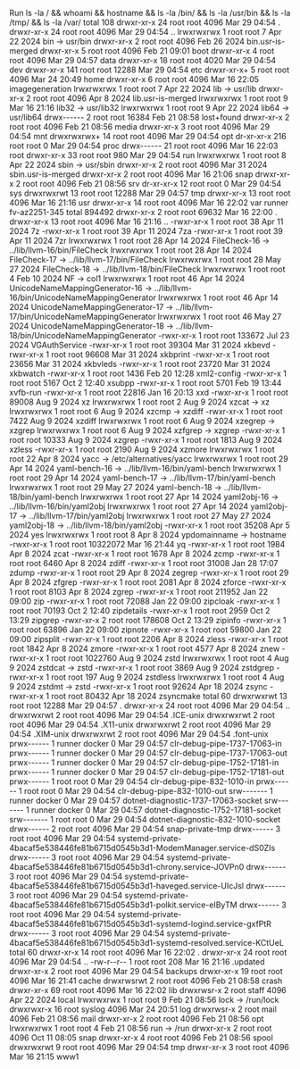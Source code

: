 Run ls -la / && whoami && hostname && ls -la /bin/ && ls -la /usr/bin && ls -la /tmp/ && ls -la /var/
total 108
drwxr-xr-x   24 root root  4096 Mar 29 04:54 .
drwxr-xr-x   24 root root  4096 Mar 29 04:54 ..
lrwxrwxrwx    1 root root     7 Apr 22  2024 bin -> usr/bin
drwxr-xr-x    2 root root  4096 Feb 26  2024 bin.usr-is-merged
drwxr-xr-x    5 root root  4096 Feb 21 09:01 boot
drwxr-xr-x    4 root root  4096 Mar 29 04:57 data
drwxr-xr-x   18 root root  4020 Mar 29 04:54 dev
drwxr-xr-x  141 root root 12288 Mar 29 04:54 etc
drwxr-xr-x+   5 root root  4096 Mar 24 20:49 home
drwxr-xr-x    6 root root  4096 Mar 16 22:05 imagegeneration
lrwxrwxrwx    1 root root     7 Apr 22  2024 lib -> usr/lib
drwxr-xr-x    2 root root  4096 Apr  8  2024 lib.usr-is-merged
lrwxrwxrwx    1 root root     9 Mar 16 21:16 lib32 -> usr/lib32
lrwxrwxrwx    1 root root     9 Apr 22  2024 lib64 -> usr/lib64
drwx------    2 root root 16384 Feb 21 08:58 lost+found
drwxr-xr-x    2 root root  4096 Feb 21 08:56 media
drwxr-xr-x    3 root root  4096 Mar 29 04:54 mnt
drwxrwxrwx+  14 root root  4096 Mar 29 04:54 opt
dr-xr-xr-x  216 root root     0 Mar 29 04:54 proc
drwx------   21 root root  4096 Mar 16 22:03 root
drwxr-xr-x   33 root root   980 Mar 29 04:54 run
lrwxrwxrwx    1 root root     8 Apr 22  2024 sbin -> usr/sbin
drwxr-xr-x    2 root root  4096 Mar 31  2024 sbin.usr-is-merged
drwxr-xr-x    2 root root  4096 Mar 16 21:06 snap
drwxr-xr-x    2 root root  4096 Feb 21 08:56 srv
dr-xr-xr-x   12 root root     0 Mar 29 04:54 sys
drwxrwxrwt   13 root root 12288 Mar 29 04:57 tmp
drwxr-xr-x   13 root root  4096 Mar 16 21:16 usr
drwxr-xr-x   14 root root  4096 Mar 16 22:02 var
runner
fv-az2251-345
total 894492
drwxr-xr-x  2 root root        69632 Mar 16 22:00 .
drwxr-xr-x 13 root root         4096 Mar 16 21:16 ..
-rwxr-xr-x  1 root root           38 Apr 11  2024 7z
-rwxr-xr-x  1 root root           39 Apr 11  2024 7za
-rwxr-xr-x  1 root root           39 Apr 11  2024 7zr
lrwxrwxrwx  1 root root           28 Apr 14  2024 FileCheck-16 -> ../lib/llvm-16/bin/FileCheck
lrwxrwxrwx  1 root root           28 Apr 14  2024 FileCheck-17 -> ../lib/llvm-17/bin/FileCheck
lrwxrwxrwx  1 root root           28 May 27  2024 FileCheck-18 -> ../lib/llvm-18/bin/FileCheck
lrwxrwxrwx  1 root root            4 Feb 10  2024 NF -> col1
lrwxrwxrwx  1 root root           46 Apr 14  2024 UnicodeNameMappingGenerator-16 -> ../lib/llvm-16/bin/UnicodeNameMappingGenerator
lrwxrwxrwx  1 root root           46 Apr 14  2024 UnicodeNameMappingGenerator-17 -> ../lib/llvm-17/bin/UnicodeNameMappingGenerator
lrwxrwxrwx  1 root root           46 May 27  2024 UnicodeNameMappingGenerator-18 -> ../lib/llvm-18/bin/UnicodeNameMappingGenerator
-rwxr-xr-x  1 root root       133672 Jul 23  2024 VGAuthService
-rwxr-xr-x  1 root root        39304 Mar 31  2024 xkbevd
-rwxr-xr-x  1 root root        96608 Mar 31  2024 xkbprint
-rwxr-xr-x  1 root root        23656 Mar 31  2024 xkbvleds
-rwxr-xr-x  1 root root        23720 Mar 31  2024 xkbwatch
-rwxr-xr-x  1 root root         1436 Feb 20 12:28 xml2-config
-rwxr-xr-x  1 root root         5167 Oct  2 12:40 xsubpp
-rwxr-xr-x  1 root root         5701 Feb 19 13:44 xvfb-run
-rwxr-xr-x  1 root root        22816 Jan 16 20:13 xxd
-rwxr-xr-x  1 root root        89008 Aug  9  2024 xz
lrwxrwxrwx  1 root root            2 Aug  9  2024 xzcat -> xz
lrwxrwxrwx  1 root root            6 Aug  9  2024 xzcmp -> xzdiff
-rwxr-xr-x  1 root root         7422 Aug  9  2024 xzdiff
lrwxrwxrwx  1 root root            6 Aug  9  2024 xzegrep -> xzgrep
lrwxrwxrwx  1 root root            6 Aug  9  2024 xzfgrep -> xzgrep
-rwxr-xr-x  1 root root        10333 Aug  9  2024 xzgrep
-rwxr-xr-x  1 root root         1813 Aug  9  2024 xzless
-rwxr-xr-x  1 root root         2190 Aug  9  2024 xzmore
lrwxrwxrwx  1 root root           22 Apr  8  2024 yacc -> /etc/alternatives/yacc
lrwxrwxrwx  1 root root           29 Apr 14  2024 yaml-bench-16 -> ../lib/llvm-16/bin/yaml-bench
lrwxrwxrwx  1 root root           29 Apr 14  2024 yaml-bench-17 -> ../lib/llvm-17/bin/yaml-bench
lrwxrwxrwx  1 root root           29 May 27  2024 yaml-bench-18 -> ../lib/llvm-18/bin/yaml-bench
lrwxrwxrwx  1 root root           27 Apr 14  2024 yaml2obj-16 -> ../lib/llvm-16/bin/yaml2obj
lrwxrwxrwx  1 root root           27 Apr 14  2024 yaml2obj-17 -> ../lib/llvm-17/bin/yaml2obj
lrwxrwxrwx  1 root root           27 May 27  2024 yaml2obj-18 -> ../lib/llvm-18/bin/yaml2obj
-rwxr-xr-x  1 root root        35208 Apr  5  2024 yes
lrwxrwxrwx  1 root root            8 Apr  8  2024 ypdomainname -> hostname
-rwxr-xr-x  1 root root     10322072 Mar 16 21:44 yq
-rwxr-xr-x  1 root root         1984 Apr  8  2024 zcat
-rwxr-xr-x  1 root root         1678 Apr  8  2024 zcmp
-rwxr-xr-x  1 root root         6460 Apr  8  2024 zdiff
-rwxr-xr-x  1 root root        31008 Jan 28 17:07 zdump
-rwxr-xr-x  1 root root           29 Apr  8  2024 zegrep
-rwxr-xr-x  1 root root           29 Apr  8  2024 zfgrep
-rwxr-xr-x  1 root root         2081 Apr  8  2024 zforce
-rwxr-xr-x  1 root root         8103 Apr  8  2024 zgrep
-rwxr-xr-x  1 root root       211952 Jan 22 09:00 zip
-rwxr-xr-x  1 root root        72088 Jan 22 09:00 zipcloak
-rwxr-xr-x  1 root root        70193 Oct  2 12:40 zipdetails
-rwxr-xr-x  1 root root         2959 Oct  2 13:29 zipgrep
-rwxr-xr-x  2 root root       178608 Oct  2 13:29 zipinfo
-rwxr-xr-x  1 root root        63896 Jan 22 09:00 zipnote
-rwxr-xr-x  1 root root        59800 Jan 22 09:00 zipsplit
-rwxr-xr-x  1 root root         2206 Apr  8  2024 zless
-rwxr-xr-x  1 root root         1842 Apr  8  2024 zmore
-rwxr-xr-x  1 root root         4577 Apr  8  2024 znew
-rwxr-xr-x  1 root root      1022760 Aug  9  2024 zstd
lrwxrwxrwx  1 root root            4 Aug  9  2024 zstdcat -> zstd
-rwxr-xr-x  1 root root         3869 Aug  9  2024 zstdgrep
-rwxr-xr-x  1 root root          197 Aug  9  2024 zstdless
lrwxrwxrwx  1 root root            4 Aug  9  2024 zstdmt -> zstd
-rwxr-xr-x  1 root root        92624 Apr 18  2024 zsync
-rwxr-xr-x  1 root root        80432 Apr 18  2024 zsyncmake
total 60
drwxrwxrwt 13 root   root   12288 Mar 29 04:57 .
drwxr-xr-x 24 root   root    4096 Mar 29 04:54 ..
drwxrwxrwt  2 root   root    4096 Mar 29 04:54 .ICE-unix
drwxrwxrwt  2 root   root    4096 Mar 29 04:54 .X11-unix
drwxrwxrwt  2 root   root    4096 Mar 29 04:54 .XIM-unix
drwxrwxrwt  2 root   root    4096 Mar 29 04:54 .font-unix
prwx------  1 runner docker     0 Mar 29 04:57 clr-debug-pipe-1737-17063-in
prwx------  1 runner docker     0 Mar 29 04:57 clr-debug-pipe-1737-17063-out
prwx------  1 runner docker     0 Mar 29 04:57 clr-debug-pipe-1752-17181-in
prwx------  1 runner docker     0 Mar 29 04:57 clr-debug-pipe-1752-17181-out
prwx------  1 root   root       0 Mar 29 04:54 clr-debug-pipe-832-1010-in
prwx------  1 root   root       0 Mar 29 04:54 clr-debug-pipe-832-1010-out
srw-------  1 runner docker     0 Mar 29 04:57 dotnet-diagnostic-1737-17063-socket
srw-------  1 runner docker     0 Mar 29 04:57 dotnet-diagnostic-1752-17181-socket
srw-------  1 root   root       0 Mar 29 04:54 dotnet-diagnostic-832-1010-socket
drwx------  2 root   root    4096 Mar 29 04:54 snap-private-tmp
drwx------  3 root   root    4096 Mar 29 04:54 systemd-private-4bacaf5e538446fe81b6715d0545b3d1-ModemManager.service-dS0ZIs
drwx------  3 root   root    4096 Mar 29 04:54 systemd-private-4bacaf5e538446fe81b6715d0545b3d1-chrony.service-JOVPn0
drwx------  3 root   root    4096 Mar 29 04:54 systemd-private-4bacaf5e538446fe81b6715d0545b3d1-haveged.service-UIcJsl
drwx------  3 root   root    4096 Mar 29 04:54 systemd-private-4bacaf5e538446fe81b6715d0545b3d1-polkit.service-eIByTM
drwx------  3 root   root    4096 Mar 29 04:54 systemd-private-4bacaf5e538446fe81b6715d0545b3d1-systemd-logind.service-gxfPtR
drwx------  3 root   root    4096 Mar 29 04:54 systemd-private-4bacaf5e538446fe81b6715d0545b3d1-systemd-resolved.service-KCtUeL
total 60
drwxr-xr-x 14 root root   4096 Mar 16 22:02 .
drwxr-xr-x 24 root root   4096 Mar 29 04:54 ..
-rw-r--r--  1 root root    208 Mar 16 21:16 .updated
drwxr-xr-x  2 root root   4096 Mar 29 04:54 backups
drwxr-xr-x 19 root root   4096 Mar 16 21:41 cache
drwxrwsrwt  2 root root   4096 Feb 21 08:58 crash
drwxr-xr-x 69 root root   4096 Mar 16 22:02 lib
drwxrwsr-x  2 root staff  4096 Apr 22  2024 local
lrwxrwxrwx  1 root root      9 Feb 21 08:56 lock -> /run/lock
drwxrwxr-x 16 root syslog 4096 Mar 24 20:51 log
drwxrwsr-x  2 root mail   4096 Feb 21 08:56 mail
drwxr-xr-x  2 root root   4096 Feb 21 08:56 opt
lrwxrwxrwx  1 root root      4 Feb 21 08:56 run -> /run
drwxr-xr-x  2 root root   4096 Oct 11 08:05 snap
drwxr-xr-x  4 root root   4096 Feb 21 08:56 spool
drwxrwxrwt  9 root root   4096 Mar 29 04:54 tmp
drwxr-xr-x  3 root root   4096 Mar 16 21:15 www1
